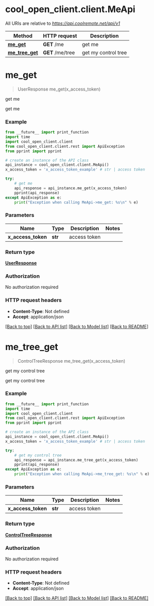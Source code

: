 # cool_open_client.client.MeApi

All URIs are relative to *https://api.coolremote.net/api/v1*

Method | HTTP request | Description
------------- | ------------- | -------------
[**me_get**](MeApi.md#me_get) | **GET** /me | get me
[**me_tree_get**](MeApi.md#me_tree_get) | **GET** /me/tree | get my control tree

# **me_get**
> UserResponse me_get(x_access_token)

get me

get me

### Example
```python
from __future__ import print_function
import time
import cool_open_client.client
from cool_open_client.client.rest import ApiException
from pprint import pprint

# create an instance of the API class
api_instance = cool_open_client.client.MeApi()
x_access_token = 'x_access_token_example' # str | access token

try:
    # get me
    api_response = api_instance.me_get(x_access_token)
    pprint(api_response)
except ApiException as e:
    print("Exception when calling MeApi->me_get: %s\n" % e)
```

### Parameters

Name | Type | Description  | Notes
------------- | ------------- | ------------- | -------------
 **x_access_token** | **str**| access token | 

### Return type

[**UserResponse**](UserResponse.md)

### Authorization

No authorization required

### HTTP request headers

 - **Content-Type**: Not defined
 - **Accept**: application/json

[[Back to top]](#) [[Back to API list]](../README.md#documentation-for-api-endpoints) [[Back to Model list]](../README.md#documentation-for-models) [[Back to README]](../README.md)

# **me_tree_get**
> ControlTreeResponse me_tree_get(x_access_token)

get my control tree

get my control tree

### Example
```python
from __future__ import print_function
import time
import cool_open_client.client
from cool_open_client.client.rest import ApiException
from pprint import pprint

# create an instance of the API class
api_instance = cool_open_client.client.MeApi()
x_access_token = 'x_access_token_example' # str | access token

try:
    # get my control tree
    api_response = api_instance.me_tree_get(x_access_token)
    pprint(api_response)
except ApiException as e:
    print("Exception when calling MeApi->me_tree_get: %s\n" % e)
```

### Parameters

Name | Type | Description  | Notes
------------- | ------------- | ------------- | -------------
 **x_access_token** | **str**| access token | 

### Return type

[**ControlTreeResponse**](ControlTreeResponse.md)

### Authorization

No authorization required

### HTTP request headers

 - **Content-Type**: Not defined
 - **Accept**: application/json

[[Back to top]](#) [[Back to API list]](../README.md#documentation-for-api-endpoints) [[Back to Model list]](../README.md#documentation-for-models) [[Back to README]](../README.md)

